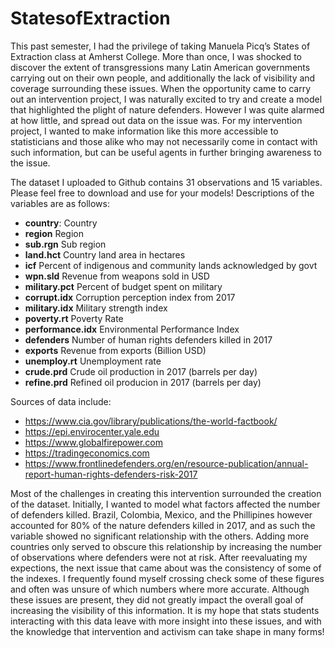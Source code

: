 # StatesofExtraction


This past semester, I had the privilege of taking Manuela Picq’s States of Extraction class at Amherst College. More than once, I was shocked to discover the extent of transgressions many Latin American governments carrying out on their own people, and additionally the lack of visibility and coverage surrounding these issues. When the opportunity came to carry out an intervention project, I was naturally excited to try and create a model that highlighted the plight of nature defenders. However I was quite alarmed at how little, and spread out data on the issue was. For my intervention project, I wanted to make information like this more accessible to statisticians and those alike who may not necessarily come in contact with such information, but can be useful agents in further bringing awareness to the issue.

The dataset I uploaded to Github contains 31 observations and 15 variables. Please feel free to download and use for your models! Descriptions of the variables are as follows:

* **country**: Country
* **region**	Region
* **sub.rgn**	Sub region
* **land.hct**	Country land area in hectares
* **icf**	Percent of indigenous and community lands acknowledged by govt
* **wpn.sld**	Revenue from weapons sold in USD
* **military.pct**	Percent of budget spent on military
* **corrupt.idx**	Corruption perception index from 2017
* **military.idx**	Military strength index
* **poverty.rt**	Poverty Rate
* **performance.idx**	Environmental Performance Index
* **defenders**	Number of human rights defenders killed in 2017
* **exports**	Revenue from exports  (Billion USD)
* **unemploy.rt**	Unemployment rate
* **crude.prd**	Crude oil production in 2017 (barrels per day)
* **refine.prd**	Refined oil producion in 2017 (barrels per day)



Sources of data include:


* https://www.cia.gov/library/publications/the-world-factbook/
* https://epi.envirocenter.yale.edu
* https://www.globalfirepower.com
* https://tradingeconomics.com
* https://www.frontlinedefenders.org/en/resource-publication/annual-report-human-rights-defenders-risk-2017


Most of the challenges in creating this intervention surrounded the creation of the dataset. Initially, I wanted to model what factors affected the number of defenders killed. Brazil, Colombia, Mexico, and the Phillipines however accounted for 80% of the nature defenders killed in 2017, and as such the variable showed no significant relationship with the others. Adding more countries only served to obscure this relationship by increasing the number of observations where defenders were not at risk. After reevaluating my expections, the next issue that came about was the consistency of some of the indexes. I frequently found myself crossing check some of these figures and often was unsure of which numbers where more accurate. Although these issues are present, they did not greatly impact the overall goal of increasing the visibility of this information. It is my hope that stats students interacting with this data leave with more insight into these issues, and with the knowledge that intervention and activism can take shape in many forms!